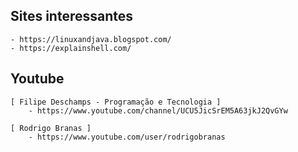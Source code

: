 ## Sites interessantes

    - https://linuxandjava.blogspot.com/
    - https://explainshell.com/

## Youtube
    
    [ Filipe Deschamps - Programação e Tecnologia ]
        - https://www.youtube.com/channel/UCU5JicSrEM5A63jkJ2QvGYw

    [ Rodrigo Branas ]
        - https://www.youtube.com/user/rodrigobranas
